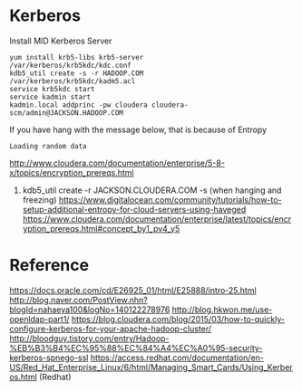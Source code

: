 # Kerberos

Install MID Kerberos Server
```
yum install krb5-libs krb5-server
/var/kerberos/krb5kdc/kdc.conf
kdb5_util create -s -r HADOOP.COM
/var/kerberos/krb5kdc/kadm5.acl
service krb5kdc start
service kadmin start
kadmin.local addprinc -pw cloudera cloudera-scm/admin@JACKSON.HADOOP.COM
```
If you have hang with the message below, that is because of Entropy
```
Loading random data
```
http://www.cloudera.com/documentation/enterprise/5-8-x/topics/encryption_prereqs.html


1. kdb5_util create -r JACKSON.CLOUDERA.COM -s (when hanging and freezing)
https://www.digitalocean.com/community/tutorials/how-to-setup-additional-entropy-for-cloud-servers-using-haveged
https://www.cloudera.com/documentation/enterprise/latest/topics/encryption_prereqs.html#concept_by1_pv4_y5

# Reference
https://docs.oracle.com/cd/E26925_01/html/E25888/intro-25.html
http://blog.naver.com/PostView.nhn?blogId=nahaeya100&logNo=140122278976
http://blog.hkwon.me/use-openldap-part1/
https://blog.cloudera.com/blog/2015/03/how-to-quickly-configure-kerberos-for-your-apache-hadoop-cluster/
http://bloodguy.tistory.com/entry/Hadoop-%EB%B3%B4%EC%95%88%EC%84%A4%EC%A0%95-security-kerberos-spnego-ssl
https://access.redhat.com/documentation/en-US/Red_Hat_Enterprise_Linux/6/html/Managing_Smart_Cards/Using_Kerberos.html (Redhat)

